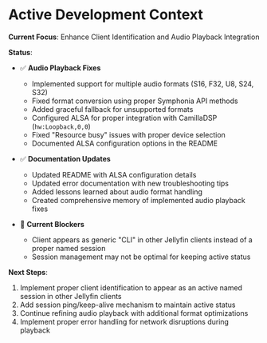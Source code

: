 # Active Development Context

**Current Focus**: Enhance Client Identification and Audio Playback Integration

**Status**:
- ✅ **Audio Playback Fixes**
  - Implemented support for multiple audio formats (S16, F32, U8, S24, S32)
  - Fixed format conversion using proper Symphonia API methods
  - Added graceful fallback for unsupported formats
  - Configured ALSA for proper integration with CamillaDSP (`hw:Loopback,0,0`)
  - Fixed "Resource busy" issues with proper device selection
  - Documented ALSA configuration options in the README

- ✅ **Documentation Updates**
  - Updated README with ALSA configuration details
  - Updated error documentation with new troubleshooting tips
  - Added lessons learned about audio format handling
  - Created comprehensive memory of implemented audio playback fixes

- 🚧 **Current Blockers**
  - Client appears as generic "CLI" in other Jellyfin clients instead of a proper named session
  - Session management may not be optimal for keeping active status

**Next Steps**:
1. Implement proper client identification to appear as an active named session in other Jellyfin clients
2. Add session ping/keep-alive mechanism to maintain active status
3. Continue refining audio playback with additional format optimizations
4. Implement proper error handling for network disruptions during playback
